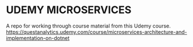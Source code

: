 UDEMY MICROSERVICES
===============

A repo for working through course material from this Udemy course.
https://questanalytics.udemy.com/course/microservices-architecture-and-implementation-on-dotnet